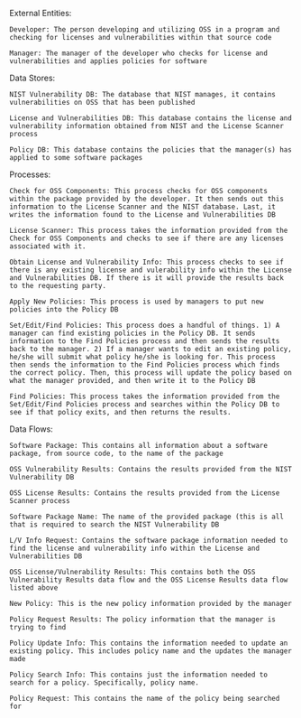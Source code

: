 External Entities:

    Developer: The person developing and utilizing OSS in a program and checking for licenses and vulnerabilities within that source code

    Manager: The manager of the developer who checks for license and vulnerabilities and applies policies for software

Data Stores:

    NIST Vulnerability DB: The database that NIST manages, it contains vulnerabilities on OSS that has been published 

    License and Vulnerabilities DB: This database contains the license and vulnerability information obtained from NIST and the License Scanner process

    Policy DB: This database contains the policies that the manager(s) has applied to some software packages

Processes:

    Check for OSS Components: This process checks for OSS components within the package provided by the developer. It then sends out this information to the License Scanner and the NIST database. Last, it writes the information found to the License and Vulnerabilities DB
    
    License Scanner: This process takes the information provided from the Check for OSS Components and checks to see if there are any licenses associated with it.

    Obtain License and Vulnerability Info: This process checks to see if there is any existing license and vulerability info within the License and Vulnerabilities DB. If there is it will provide the results back to the requesting party.

    Apply New Policies: This process is used by managers to put new policies into the Policy DB

    Set/Edit/Find Policies: This process does a handful of things. 1) A manager can find existing policies in the Policy DB. It sends information to the Find Policies process and then sends the results back to the manager. 2) If a manager wants to edit an existing policy, he/she will submit what policy he/she is looking for. This process then sends the information to the Find Policies process which finds the correct policy. Then, this process will update the policy based on what the manager provided, and then write it to the Policy DB

    Find Policies: This process takes the information provided from the Set/Edit/Find Policies process and searches within the Policy DB to see if that policy exits, and then returns the results.

Data Flows:

    Software Package: This contains all information about a software package, from source code, to the name of the package

    OSS Vulnerability Results: Contains the results provided from the NIST Vulnerability DB

    OSS License Results: Contains the results provided from the License Scanner process

    Software Package Name: The name of the provided package (this is all that is required to search the NIST Vulnerability DB

    L/V Info Request: Contains the software package information needed to find the license and vulnerability info within the License and Vulnerabilities DB

    OSS License/Vulnerability Results: This contains both the OSS Vulnerability Results data flow and the OSS License Results data flow listed above

    New Policy: This is the new policy information provided by the manager

    Policy Request Results: The policy information that the manager is trying to find

    Policy Update Info: This contains the information needed to update an existing policy. This includes policy name and the updates the manager made

    Policy Search Info: This contains just the information needed to search for a policy. Specifically, policy name.

    Policy Request: This contains the name of the policy being searched for
